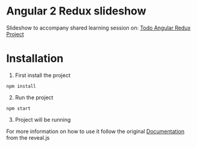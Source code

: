 # Angular 2 Redux slideshow

Slideshow to accompany shared learning session on: [Todo Angular Redux Project](https://github.com/ReissJarvis/TodoAngularRedux)

# Installation

1. First install the project
```
npm install
```

2. Run the project
```
npm start
```

3. Project will be running 

For more information on how to use it follow the original [Documentation](https://github.com/hakimel/reveal.js) from the reveal.js